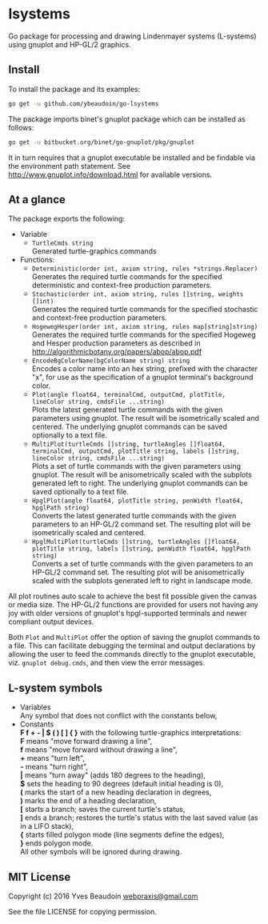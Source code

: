 # lsystems

Go package for processing and drawing Lindenmayer systems (L-systems) using gnuplot and HP-GL/2 graphics.

## Install

To install the package and its examples:
```sh
go get -u github.com/ybeaudoin/go-lsystems
```

The package imports binet's gnuplot package which can be installed as follows:
```sh
go get -u bitbucket.org/binet/go-gnuplot/pkg/gnuplot
```
It in turn requires that a gnuplot executable be installed and be findable via the environment path statement.
See http://www.gnuplot.info/download.html for available versions.

## At a glance

The package exports the following:

 * Variable
   * `TurtleCmds string`  
     Generated turtle-graphics commands
 * Functions:
   * `Deterministic(order int, axiom string, rules *strings.Replacer)`  
     Generates the required turtle commands for the specified deterministic and context-free production parameters.
   * `Stochastic(order int, axiom string, rules []string, weights []int)`  
     Generates the required turtle commands for the specified stochastic and context-free production parameters.
   * `HogewegHesper(order int, axiom string, rules map[string]string)`  
     Generates the required turtle commands for the specified Hogeweg and Hesper production parameters as
     described in http://algorithmicbotany.org/papers/abop/abop.pdf
   * `EncodeBgColorName(bgColorName string) string`  
     Encodes a color name into an hex string, prefixed with the character "x", for use as the specification
     of a gnuplot terminal's background color.
   * `Plot(angle float64, terminalCmd, outputCmd, plotTitle, lineColor string, cmdsFile ...string)`  
     Plots the latest generated turtle commands with the given parameters using gnuplot. The result will be
     isometrically scaled and centered. The underlying gnuplot commands can be saved optionally to a text file.
   * `MultiPlot(turtleCmds []string, turtleAngles []float64, terminalCmd, outputCmd, plotTitle string, labels []string, lineColor string, cmdsFile ...string)`  
     Plots a set of turtle commands with the given parameters using gnuplot. The result will be anisometrically scaled
     with the subplots generated left to right. The underlying gnuplot commands can be saved optionally to a text file.
   * `HpglPlot(angle float64, plotTitle string, penWidth float64, hpglPath string)`  
     Converts the latest generated turtle commands with the given parameters to an HP-GL/2 command set.
     The resulting plot will be isometrically scaled and centered.
   * `HpglMultiPlot(turtleCmds []string, turtleAngles []float64, plotTitle string, labels []string, penWidth float64, hpglPath string)`  
     Converts a set of turtle commands with the given parameters to an HP-GL/2 command set.
     The resulting plot will be anisometrically scaled with the subplots generated left to right in landscape mode.

All plot routines auto scale to achieve the best fit possible given the canvas or media size. The HP-GL/2 functions are provided
for users not having any joy with older versions of gnuplot's hpgl-supported terminals and newer compliant output devices.

Both `Plot` and `MultiPlot` offer the option of saving the gnuplot commands to a file. This can facilitate debugging the terminal
and output declarations by allowing the user to feed the commands directly to the gnuplot executable, viz. `gnuplot debug.cmds`,
and then view the error messages.

## L-system symbols

 * Variables  
   Any symbol that does not conflict with the constants below,
 * Constants  
   **F f + - | $ ( ) \[ \] { }** with the following turtle-graphics interpretations:  
   **F** means "move forward drawing a line",  
   **f** means "move forward without drawing a line",  
   **+** means "turn left",  
   **-** means "turn right",  
   **|** means "turn away" (adds 180 degrees to the heading),  
   **$** sets the heading to 90 degrees (default initial heading is 0),  
   **(** marks the start of a new heading declaration in degrees,  
   **)** marks the end of a heading declaration,  
   **\[** starts a branch; saves the current turtle's status,  
   **\]** ends a branch; restores the turtle's status with the last saved value (as in a LIFO stack),  
   **{** starts filled polygon mode (line segments define the edges),  
   **}** ends polygon mode.  
   All other symbols will be ignored during drawing.

## MIT License

Copyright (c) 2016 Yves Beaudoin webpraxis@gmail.com

See the file LICENSE for copying permission.

















